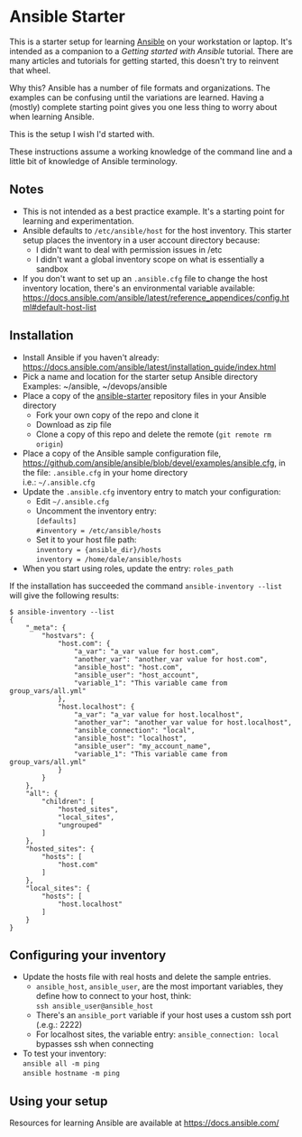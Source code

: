 # Ansible Starter

This is a starter setup for learning [Ansible](https://www.ansible.com/) on your workstation or laptop. It's intended as a companion to a _Getting started with Ansible_ tutorial. There are many articles and tutorials for getting started, this doesn't try to reinvent that wheel. 

Why this? Ansible has a number of file formats and organizations. The examples can be confusing until the variations are learned. Having a (mostly) complete starting point gives you one less thing to worry about when learning Ansible.

This is the setup I wish I'd started with. 

These instructions assume a working knowledge of the command line and a little bit of knowledge of Ansible terminology. 

## Notes

- This is not intended as a best practice example. It's a starting point for learning and experimentation.
- Ansible defaults to `/etc/ansible/host` for the host inventory. This starter setup places the inventory in a user account directory because:
  - I didn't want to deal with permission issues in /etc
  - I didn't want a global inventory scope on what is essentially a sandbox 
- If you don't want to set up an `.ansible.cfg` file to change the host inventory location, there's an environmental variable available:  https://docs.ansible.com/ansible/latest/reference_appendices/config.html#default-host-list

## Installation

- Install Ansible if you haven't already:  https://docs.ansible.com/ansible/latest/installation_guide/index.html
- Pick a name and location for the starter setup Ansible directory  
  Examples: ~/ansible, ~/devops/ansible
- Place a copy of the [ansible-starter](https://github.com/dale42/ansible-starter) repository files in your Ansible directory
  - Fork your own copy of the repo and clone it
  - Download as zip file
  - Clone a copy of this repo and delete the remote (`git remote rm origin`)  
- Place a copy of the Ansible sample configuration file, https://github.com/ansible/ansible/blob/devel/examples/ansible.cfg, in the file: `.ansible.cfg` in your home directory  
  i.e.: `~/.ansible.cfg`
- Update the `.ansible.cfg` inventory entry to match your configuration:  
  - Edit `~/.ansible.cfg`
  - Uncomment the inventory entry:  
    `[defaults]`  
     `#inventory = /etc/ansible/hosts`  
  - Set it to your host file path:  
  `inventory = {ansible_dir}/hosts`  
  `inventory = /home/dale/ansible/hosts`
- When you start using roles, update the entry: `roles_path`

If the installation has succeeded the command `ansible-inventory --list` will give the following results:

```
$ ansible-inventory --list
{
    "_meta": {
        "hostvars": {
            "host.com": {
                "a_var": "a_var value for host.com",
                "another_var": "another_var value for host.com",
                "ansible_host": "host.com",
                "ansible_user": "host_account",
                "variable_1": "This variable came from group_vars/all.yml"
            },
            "host.localhost": {
                "a_var": "a_var value for host.localhost",
                "another_var": "another_var value for host.localhost",
                "ansible_connection": "local",
                "ansible_host": "localhost",
                "ansible_user": "my_account_name",
                "variable_1": "This variable came from group_vars/all.yml"
            }
        }
    },
    "all": {
        "children": [
            "hosted_sites",
            "local_sites",
            "ungrouped"
        ]
    },
    "hosted_sites": {
        "hosts": [
            "host.com"
        ]
    },
    "local_sites": {
        "hosts": [
            "host.localhost"
        ]
    }
}
```

## Configuring your inventory

- Update the hosts file with real hosts and delete the sample entries.  
  - `ansible_host`, `ansible_user`, are the most important variables, they define how to connect to your host, think:  
   `ssh ansible_user@ansible_host`
  - There's an `ansible_port` variable if your host uses a custom ssh port (.e.g.: 2222) 
  - For localhost sites, the variable entry: `ansible_connection: local` bypasses ssh when connecting
- To test your inventory:  
  `ansible all -m ping`  
  `ansible hostname -m ping`   

## Using your setup

Resources for learning Ansible are available at https://docs.ansible.com/
